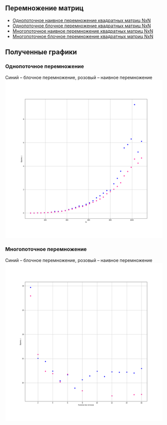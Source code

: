 ## Перемножение матриц 
- [Однопоточное наивное перемножение квадратных матриц NxN](https://github.com/hiiksyusha/ParProg/blob/main/Matrix_multiplication/mat1.c)
- [Однопоточное блочное перемножение квадратных матриц NxN](https://github.com/hiiksyusha/ParProg/blob/main/Matrix_multiplication/mat2.c)
- [Многопоточное наивное перемножение квадратных матриц NxN](https://github.com/hiiksyusha/ParProg/blob/main/Matrix_multiplication/mat3.c)
- [Многопоточное блочное перемножение квадратных матриц NxN](https://github.com/hiiksyusha/ParProg/blob/main/Matrix_multiplication/mat4.c)

## Полученные графики 
### Однопоточное перемножение 
Синий – блочное перемножение, розовый – наивное перемножение
![График1](https://github.com/hiiksyusha/ParProg/blob/main/Matrix_multiplication/Matrix1.png)
### Многопоточное перемножение 
Синий – блочное перемножение, розовый – наивное перемножение
![График2](https://github.com/hiiksyusha/ParProg/blob/main/Matrix_multiplication/Matrix2.png)
